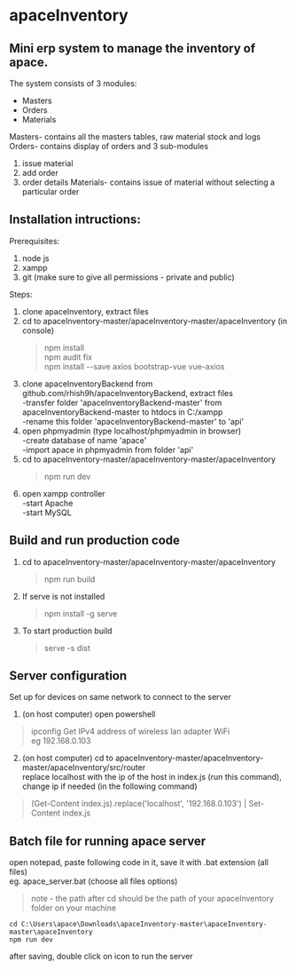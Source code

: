 # apaceInventory

## Mini erp system to manage the inventory of apace.

The system consists of 3 modules:
- Masters
- Orders
- Materials
    
Masters- contains all the masters tables, raw material stock and logs
Orders- contains display of orders and 3 sub-modules
1. issue material
2. add order
3. order details
Materials- contains issue of material without selecting a particular order

## Installation intructions:

Prerequisites: 
1. node js
2. xampp
3. git
(make sure to give all permissions - private and public)

Steps:
1. clone apaceInventory, extract files  
2. cd to apaceInventory-master/apaceInventory-master/apaceInventory (in console)
    > npm install  
    > npm audit fix  
    > npm install --save axios bootstrap-vue vue-axios
3. clone apaceInventoryBackend from github.com/rhish9h/apaceInventoryBackend, extract files  
    -transfer folder 'apaceInventoryBackend-master' from apaceInventoryBackend-master to htdocs in C:/xampp  
    -rename this folder 'apaceInventoryBackend-master' to 'api'
4. open phpmyadmin (type localhost/phpmyadmin in browser)  
    -create database of name 'apace'  
    -import apace in phpmyadmin from folder 'api'
5. cd to apaceInventory-master/apaceInventory-master/apaceInventory
    > npm run dev
6. open xampp controller  
-start Apache  
-start MySQL

## Build and run production code

1. cd to apaceInventory-master/apaceInventory-master/apaceInventory
    > npm run build
2. If serve is not installed
    > npm install -g serve
3. To start production build 
    > serve -s dist

## Server configuration

Set up for devices on same network to connect to the server  
  
1. (on host computer) open powershell
> ipconfig
Get IPv4 address of wireless lan adapter WiFi  
eg 192.168.0.103
2. (on host computer) cd to apaceInventory-master/apaceInventory-master/apaceInventory/src/router  
replace localhost with the ip of the host in index.js (run this command), change ip if needed (in the following command)
> (Get-Content index.js).replace('localhost', '192.168.0.103') | Set-Content index.js

## Batch file for running apace server

open notepad, paste following code in it, save it with .bat extension (all files)  
eg. apace_server.bat (choose all files options)
> note - the path after cd should be the path of your apaceInventory folder on your machine
```
cd C:\Users\apace\Downloads\apaceInventory-master\apaceInventory-master\apaceInventory  
npm run dev
```
after saving, double click on icon to run the server
